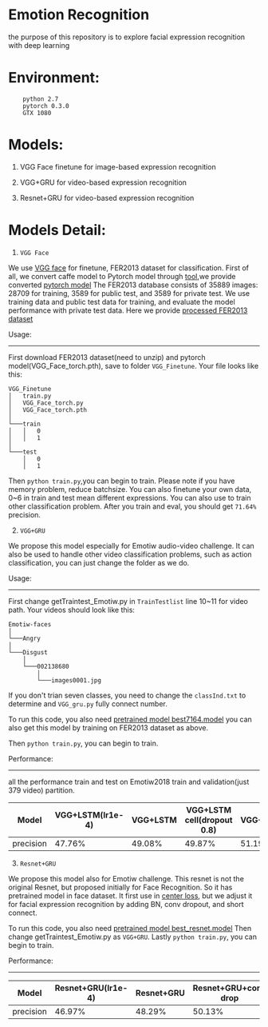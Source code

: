 Emotion Recognition
==== 
the purpose of this repository is to explore facial expression recognition with deep learning

Environment:
====
        python 2.7 
        pytorch 0.3.0
        GTX 1080

Models:
====
1. VGG Face finetune for image-based expression recognition

2. VGG+GRU for video-based expression recognition

3. Resnet+GRU for video-based expression recognition

Models Detail:
====
1. `VGG Face`

We use [VGG face](http://www.robots.ox.ac.uk/~vgg/software/vgg_face/) for finetune, FER2013 dataset for classification.
First of all, we convert caffe model to Pytorch model through [tool](https://github.com/fanq15/caffe_to_torch_to_pytorch),we provide converted [pytorch model](https://drive.google.com/drive/folders/1f17xgwvGaUpgXYBssocUNXDBgga-b3qp?usp=sharing)
The FER2013 database consists of 35889 images: 28709 for training, 3589 for public test, and 3589 for private test. 
We use training data and public test data for training, and evaluate the model performance with private test data.
Here we provide [processed FER2013 dataset](https://drive.google.com/drive/folders/1f17xgwvGaUpgXYBssocUNXDBgga-b3qp?usp=sharing)

Usage:
____
First download FER2013 dataset(need to unzip) and pytorch model(VGG_Face_torch.pth), save to folder `VGG_Finetune`.
Your file looks like this:
```
VGG_Finetune
│   train.py
│   VGG_Face_torch.py
│   VGG_Face_torch.pth 
│
└───train
│   │   0
│   │   1
│   
└───test
    │   0
    │   1
```
Then `python train.py`,you can begin to train. Please note if you have memory problem, reduce batchsize.
You can also finetune your own data, 0~6 in train and test mean different expressions. You can also use to train other classification problem.
After you train and eval, you should get `71.64%` precision.

2. `VGG+GRU`

We propose this model especially for Emotiw audio-video challenge. It can also be used to handle other video classification problems, such as 
action classification, you can just change the folder as we do.

Usage:
____

First change getTraintest_Emotiw.py in `TrainTestlist` line 10~11 for video path. Your videos should look like this: 

```
Emotiw-faces
│  
└───Angry
│   
└───Disgust
    │   
    └───002138680 
        │ 
        └───images0001.jpg
```
If you don't trian seven classes, you need to change the `classInd.txt` to determine and `VGG_gru.py` fully connect number.

To run this code, you also need [pretrained model best7164.model](https://drive.google.com/drive/folders/1f17xgwvGaUpgXYBssocUNXDBgga-b3qp?usp=sharing)
you can also get this model by training on FER2013 dataset as above.

Then `python train.py`, you can begin to train. 

Performance:
____
all the performance train and test on Emotiw2018 train and validation(just 379 video) partition. 

Model        |VGG+LSTM(lr1e-4)| VGG+LSTM |  VGG+LSTM cell(dropout 0.8)| VGG+GRU | 
--------     | --------       | -------- |  --------                  |-------- | 
precision    | 47.76%         |  49.08%  |   49.87%                   |  51.19% |



3. `Resnet+GRU`

We propose this model also for Emotiw challenge. This resnet is not the original Resnet, but proposed initially for Face Recognition. So it has pretrained 
model in face dataset. It first use in [center loss](https://github.com/ydwen/caffe-face/blob/caffe-face/face_example/face_train_test.prototxt), but we 
adjust it for facial expression recognition by adding BN, conv dropout, and short connect.

To run this code, you also need [pretrained model best_resnet.model](https://drive.google.com/drive/folders/1f17xgwvGaUpgXYBssocUNXDBgga-b3qp?usp=sharing)
Then change getTraintest_Emotiw.py as `VGG+GRU`. Lastly `python train.py`, you can begin to train.

Performance:
____
Model          |Resnet+GRU(lr1e-4)| Resnet+GRU |  Resnet+GRU+conv drop |
--------       | --------         | --------   |  --------             | 
precision      | 46.97%           |  48.29%    |        50.13%         |


